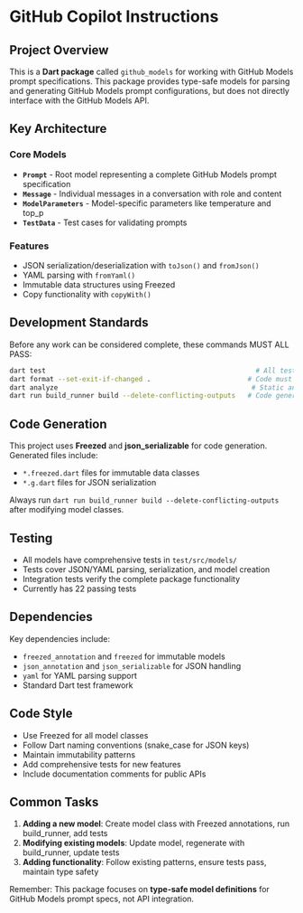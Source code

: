 # GitHub Copilot Instructions

## Project Overview

This is a **Dart package** called `github_models` for working with GitHub Models prompt specifications. This package provides type-safe models for parsing and generating GitHub Models prompt configurations, but does not directly interface with the GitHub Models API.

## Key Architecture

### Core Models
- **`Prompt`** - Root model representing a complete GitHub Models prompt specification
- **`Message`** - Individual messages in a conversation with role and content
- **`ModelParameters`** - Model-specific parameters like temperature and top_p
- **`TestData`** - Test cases for validating prompts

### Features
- JSON serialization/deserialization with `toJson()` and `fromJson()`
- YAML parsing with `fromYaml()`
- Immutable data structures using Freezed
- Copy functionality with `copyWith()`

## Development Standards

Before any work can be considered complete, these commands MUST ALL PASS:

```bash
dart test                                                    # All tests must pass
dart format --set-exit-if-changed .                        # Code must be properly formatted
dart analyze                                                # Static analysis must pass (warnings must be fixed too)
dart run build_runner build --delete-conflicting-outputs   # Code generation must succeed
```

## Code Generation

This project uses **Freezed** and **json_serializable** for code generation. Generated files include:
- `*.freezed.dart` files for immutable data classes
- `*.g.dart` files for JSON serialization

Always run `dart run build_runner build --delete-conflicting-outputs` after modifying model classes.

## Testing

- All models have comprehensive tests in `test/src/models/`
- Tests cover JSON/YAML parsing, serialization, and model creation
- Integration tests verify the complete package functionality
- Currently has 22 passing tests

## Dependencies

Key dependencies include:
- `freezed_annotation` and `freezed` for immutable models
- `json_annotation` and `json_serializable` for JSON handling
- `yaml` for YAML parsing support
- Standard Dart test framework

## Code Style

- Use Freezed for all model classes
- Follow Dart naming conventions (snake_case for JSON keys)
- Maintain immutability patterns
- Add comprehensive tests for new features
- Include documentation comments for public APIs

## Common Tasks

1. **Adding a new model**: Create model class with Freezed annotations, run build_runner, add tests
2. **Modifying existing models**: Update model, regenerate with build_runner, update tests
3. **Adding functionality**: Follow existing patterns, ensure tests pass, maintain type safety

Remember: This package focuses on **type-safe model definitions** for GitHub Models prompt specs, not API integration.
